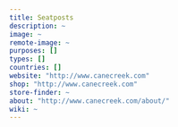 ```yaml
---
title: Seatposts
description: ~
image: ~
remote-image: ~
purposes: []
types: []
countries: []
website: "http://www.canecreek.com"
shop: "http://www.canecreek.com"
store-finder: ~
about: "http://www.canecreek.com/about/"
wiki: ~
---
```

